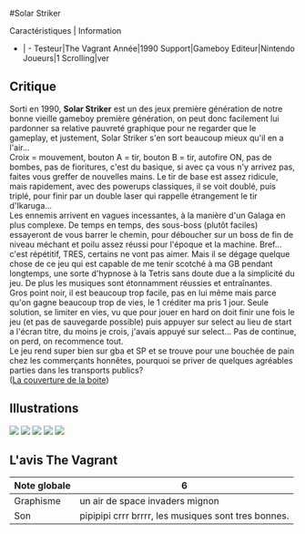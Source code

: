 #Solar Striker

Caractéristiques | Information
- | -
Testeur|The Vagrant
Année|1990
Support|Gameboy
Editeur|Nintendo
Joueurs|1
Scrolling|ver

## Critique
Sorti en 1990, <b>Solar Striker</b> est un des jeux première génération de notre bonne vieille gameboy première génération, on peut donc facilement lui pardonner sa relative pauvreté graphique pour ne regarder que le gameplay, et justement, Solar Striker s'en sort beaucoup mieux qu'il en a l'air... <br/>Croix = mouvement, bouton A = tir, bouton B = tir, autofire ON, pas de bombes, pas de fioritures, c'est du basique, si avec ça vous n'y arrivez pas, faites vous greffer de nouvelles mains. Le tir de base est assez ridicule, mais rapidement, avec des powerups classiques, il se voit doublé, puis triplé, pour finir par un double laser qui rappelle étrangement le tir d'Ikaruga... <br/>Les ennemis arrivent en vagues incessantes, à la manière d'un Galaga en plus complexe. De temps en temps, des sous-boss (plutôt faciles) essayeront de vous barrer le chemin, pour déboucher sur un boss de fin de niveau méchant et poilu assez réussi pour l'époque et la machine. Bref... c'est répétitif, TRES, certains ne vont pas aimer. Mais il se dégage quelque chose de ce jeu qui est capable de me tenir scotché à ma GB pendant longtemps, une sorte d'hypnose à la Tetris sans doute due a la simplicité du jeu. De plus les musiques sont étonnamment réussies et entraînantes. <br/>Gros point noir, il est beaucoup trop facile, pas en lui même mais parce qu'on gagne beaucoup trop de vies, le 1 créditer ma pris 1 jour. Seule solution, se limiter en vies, vu que pour jouer en hard on doit finir une fois le jeu (et pas de sauvegarde possible) puis appuyer sur select au lieu de start a l'écran titre, du moins je crois, j'avais appuyé sur select... Pas de continue, on perd, on recommence tout. <br/>Le jeu rend super bien sur gba et SP et se trouve pour une bouchée de pain chez les commerçants honnêtes, pourquoi se priver de quelques agréables parties dans les transports publics?<br/>(<a href="http://www.mobygames.com/game/covers/gameCoverId,7884/gameId,4469/" target="_blank">La couverture de la boite</a>)

## Illustrations
![](http://www.shmup.com/images/thumbs/img_fiche_1_523.gif)
![](http://www.shmup.com/images/thumbs/img_fiche_2_523.gif)
![](http://www.shmup.com/images/thumbs/img_fiche_3_523.gif)
![](http://www.shmup.com/images/thumbs/)
![](http://www.shmup.com/images/thumbs/)

## L'avis The Vagrant
Note globale|6
-|-
Graphisme|un air de space invaders mignon
Son|pipipipi crrr brrrr, les musiques sont tres bonnes.
